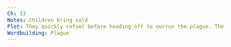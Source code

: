 ```yaml
---
Ch: 13
Notes: Children bring sold
Plot: They quickly refuel before heading off to ourrun the plague. The resort to hiding from their pursuers in a mosque.
Wordbuilding: Plague
---
```

